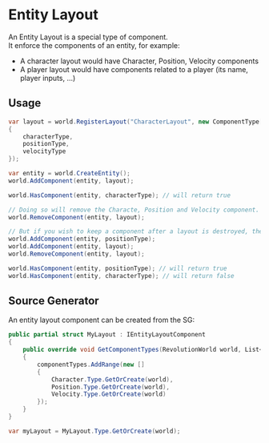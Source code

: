 # Entity Layout

An Entity Layout is a special type of component.    
It enforce the components of an entity, for example:
- A character layout would have Character, Position, Velocity components
- A player layout would have components related to a player (its name, player inputs, ...)

## Usage

```cs
var layout = world.RegisterLayout("CharacterLayout", new ComponentType[]
{
    characterType,
    positionType,
    velocityType
});

var entity = world.CreateEntity();
world.AddComponent(entity, layout);

world.HasComponent(entity, characterType); // will return true

// Doing so will remove the Characte, Position and Velocity component.
world.RemoveComponent(entity, layout);

// But if you wish to keep a component after a layout is destroyed, then you can override it:
world.AddComponent(entity, positionType);
world.AddComponent(entity, layout);
world.RemoveComponent(entity, layout);

world.HasComponent(entity, positionType); // will return true
world.HasComponent(entity, characterType); // will return false
```

## Source Generator

An entity layout component can be created from the SG:
```cs
public partial struct MyLayout : IEntityLayoutComponent
{
    public override void GetComponentTypes(RevolutionWorld world, List<ComponentType> componentTypes)
    {
        componentTypes.AddRange(new []
        {
            Character.Type.GetOrCreate(world),
            Position.Type.GetOrCreate(world),
            Velocity.Type.GetOrCreate(world)
        });
    }
}

var myLayout = MyLayout.Type.GetOrCreate(world);
```